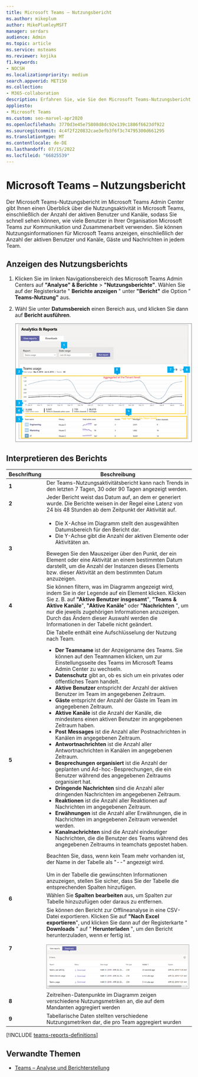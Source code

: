 ```yaml
---
title: Microsoft Teams – Nutzungsbericht
ms.author: mikeplum
author: MikePlumleyMSFT
manager: serdars
audience: Admin
ms.topic: article
ms.service: msteams
ms.reviewer: kojika
f1.keywords:
- NOCSH
ms.localizationpriority: medium
search.appverid: MET150
ms.collection:
- M365-collaboration
description: Erfahren Sie, wie Sie den Microsoft Teams-Nutzungsbericht im Microsoft Teams Admin Center verwenden, um sich einen Überblick über die Microsoft Teams-Aktivitäten in Ihrem Unternehmen zu verschaffen.
appliesto:
- Microsoft Teams
ms.custom: seo-marvel-apr2020
ms.openlocfilehash: 3770d3e45e75808d8dc92e139c1886f6623df922
ms.sourcegitcommit: 4c4f2f220832cae3efb3f6f3c74795300d661295
ms.translationtype: MT
ms.contentlocale: de-DE
ms.lasthandoff: 07/15/2022
ms.locfileid: "66825539"
---
```

# <a name="microsoft-teams-usage-report"></a>Microsoft Teams – Nutzungsbericht

Der Microsoft Teams-Nutzungsbericht im Microsoft Teams Admin Center gibt Ihnen einen Überblick über die Nutzungsaktivität in Microsoft Teams, einschließlich der Anzahl der aktiven Benutzer und Kanäle, sodass Sie schnell sehen können, wie viele Benutzer in Ihrer Organisation Microsoft Teams zur Kommunikation und Zusammenarbeit verwenden. Sie können Nutzungsinformationen für Microsoft Teams anzeigen, einschließlich der Anzahl der aktiven Benutzer und Kanäle, Gäste und Nachrichten in jedem Team.

## <a name="view-the-usage-report"></a>Anzeigen des Nutzungsberichts

1. Klicken Sie im linken Navigationsbereich des Microsoft Teams Admin Centers auf **"Analyse" & Berichte** > **"Nutzungsberichte"**. Wählen Sie auf der Registerkarte " **Berichte anzeigen** " unter **"Bericht"** die Option " **Teams-Nutzung"** aus.
2. Wähl Sie unter **Datumsbereich** einen Bereich aus, und klicken Sie dann auf **Bericht ausführen**.

    ![Screenshot des Teams-Nutzungsberichts im Teams Admin Center mit Popups.](../media/teams-reports-teams-usage-with-callouts1.png "Screenshot des Teams-Nutzungsberichts im Teams Admin Center mit Popups")

## <a name="interpret-the-report"></a>Interpretieren des Berichts

|Beschriftung |Beschreibung  |
|--------|-------------|
|**1**   |Der Teams-Nutzungsaktivitätsbericht kann nach Trends in den letzten 7 Tagen, 30 oder 90 Tagen angezeigt werden. |
|**2**   |Jeder Bericht weist das Datum auf, an dem er generiert wurde. Die Berichte weisen in der Regel eine Latenz von 24 bis 48 Stunden ab dem Zeitpunkt der Aktivität auf. |
|**3**   |<ul><li>Die X-Achse im Diagramm stellt den ausgewählten Datumsbereich für den Bericht dar.</li> <li> Die Y-Achse gibt die Anzahl der aktiven Elemente oder Aktivitäten an.</li> </ul>Bewegen Sie den Mauszeiger über den Punkt, der ein Element oder eine Aktivität an einem bestimmten Datum darstellt, um die Anzahl der Instanzen dieses Elements bzw. dieser Aktivität an dem bestimmten Datum anzuzeigen.|
|**4**   |Sie können filtern, was im Diagramm angezeigt wird, indem Sie in der Legende auf ein Element klicken. Klicken Sie z. B. auf  **"Aktive Benutzer insgesamt**", **"Teams & Aktive Kanäle**",  **"Aktive Kanäle**" oder **"Nachrichten** ", um nur die jeweils zugehörigen Informationen anzuzeigen. Durch das Ändern dieser Auswahl werden die Informationen in der Tabelle nicht geändert. |
|**5**   |Die Tabelle enthält eine Aufschlüsselung der Nutzung nach Team. <ul><li>**Der Teamname** ist der Anzeigename des Teams. Sie können auf den Teamnamen klicken, um zur Einstellungsseite des Teams im Microsoft Teams Admin Center zu wechseln. </li> <li>**Datenschutz** gibt an, ob es sich um ein privates oder öffentliches Team handelt.</li> <li>**Aktive Benutzer** entspricht der Anzahl der aktiven Benutzer im Team im angegebenen Zeitraum.</li><li>**Gäste** entspricht der Anzahl der Gäste im Team im angegebenen Zeitraum.</li> <li>**Aktive Kanäle** ist die Anzahl der Kanäle, die mindestens einen aktiven Benutzer im angegebenen Zeitraum haben.</li> <li>**Post Messages** ist die Anzahl aller Postnachrichten in Kanälen im angegebenen Zeitraum.</li> <li>**Antwortnachrichten** ist die Anzahl aller Antwortnachrichten in Kanälen im angegebenen Zeitraum.</li> <li>**Besprechungen organisiert** ist die Anzahl der geplanten und Ad-hoc-Besprechungen, die ein Benutzer während des angegebenen Zeitraums organisiert hat. </li><li>**Dringende Nachrichten** sind die Anzahl aller dringenden Nachrichten im angegebenen Zeitraum.</li><li>**Reaktionen** ist die Anzahl aller Reaktionen auf Nachrichten im angegebenen Zeitraum.</li><li>**Erwähnungen** ist die Anzahl aller Erwähnungen, die in Nachrichten im angegebenen Zeitraum verwendet werden.</li><li>**Kanalnachrichten** sind die Anzahl eindeutiger Nachrichten, die die Benutzer des Teams während des angegebenen Zeitraums in teamchats gepostet haben.</li> </li> </ul>Beachten Sie, dass, wenn kein Team mehr vorhanden ist, der Name in der Tabelle als "--" angezeigt wird. <br><br>Um in der Tabelle die gewünschten Informationen anzuzeigen, stellen Sie sicher, dass Sie der Tabelle die entsprechenden Spalten hinzufügen. |
|**6**   |Wählen Sie **Spalten bearbeiten** aus, um Spalten zur Tabelle hinzuzufügen oder daraus zu entfernen.|
|**7**   |Sie können den Bericht zur Offlineanalyse in eine CSV-Datei exportieren. Klicken Sie auf **"Nach Excel exportieren**", und klicken Sie dann auf der Registerkarte " **Downloads** " auf " **Herunterladen** ", um den Bericht herunterzuladen, wenn er fertig ist.<br><br>![Screenshot der Registerkarte "Downloads" mit exportierten Berichten, die heruntergeladen werden sollen.](../media/teams-reports-export-to-csv.png)|
|**8** |Zeitreihen-Datenpunkte im Diagramm zeigen verschiedene Nutzungsmetriken an, die auf dem Mandanten aggregiert werden|
|**9** |Tabellarische Daten stellten verschiedene Nutzungsmetriken dar, die pro Team aggregiert wurden|

[!INCLUDE [teams-reports-definitions](../includes/teams-reports-definitions.md)]

## <a name="related-topics"></a>Verwandte Themen

- [Teams – Analyse und Berichterstellung](teams-reporting-reference.md)
